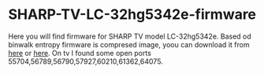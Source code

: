 # SHARP-TV-LC-32hg5342e-firmware
Here you will find firmware for SHARP TV model LC-32hg5342e.
Based od binwalk entropy firmware is compresed image, yoou can download it from [here](https://mega.nz/#!JQoADLqL!-yUHAG-mMq9gorGWaXBUwwS_z8rsRVgwmA8B-GDd8nc) or [here](http://fwdl01.sharp.eu/fwdlprod/aquos/UMC/6486/CP211985/20171214_161749_X1.bin). On tv I found some open ports 55704,56789,56790,57927,60210,61362,64075.
